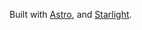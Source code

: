 Built with [Astro], and [Starlight].

[Astro]: https://astro.build
[Starlight]: https://starlight.astro.build